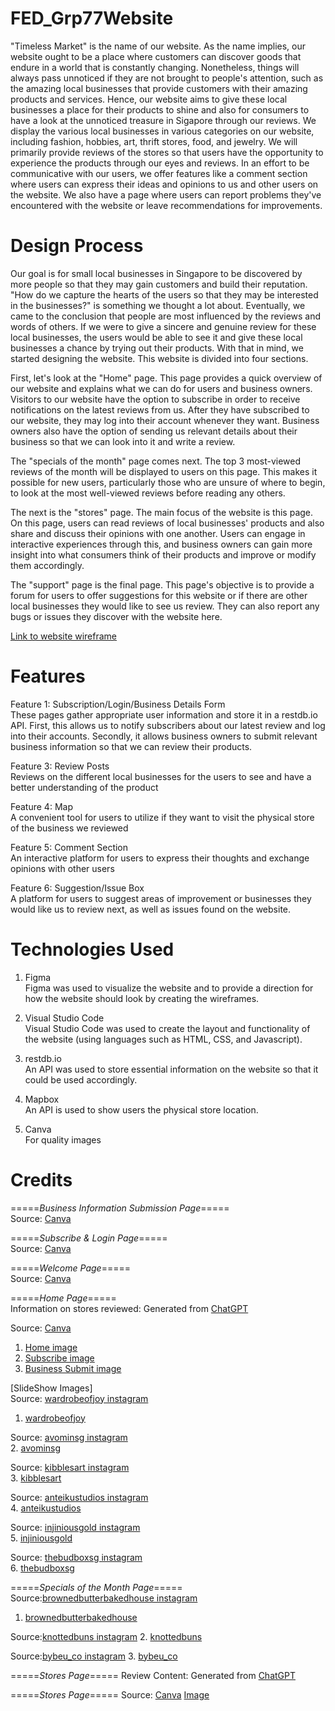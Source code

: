 # FED_Grp77Website
"Timeless Market" is the name of our website. As the name implies, our website ought to be a place where customers can discover goods that endure in a world that is constantly changing. Nonetheless, things will always pass unnoticed if they are not brought to people's attention, such as the amazing local businesses that provide customers with their amazing products and services. Hence, our website aims to give these local businesses a place for their products to shine and also for consumers to have a look at the unnoticed treasure in Sigapore through our reviews. We display the various local businesses in various categories on our website, including fashion, hobbies, art, thrift stores, food, and jewelry. We will primarily provide reviews of the stores so that users have the opportunity to experience the products through our eyes and reviews. In an effort to be communicative with our users, we offer features like a comment section where users can express their ideas and opinions to us and other users on the website. We also have a page where users can report problems they've encountered with the website or leave recommendations for improvements.


# Design Process
Our goal is for small local businesses in Singapore to be discovered by more people so that they may gain customers and build their reputation. "How do we capture the hearts of the users so that they may be interested in the businesses?" is something we thought a lot about. Eventually, we came to the conclusion that people are most influenced by the reviews and words of others. If we were to give a sincere and genuine review for these local businesses, the users would be able to see it and give these local businesses a chance by trying out their products. With that in mind, we started designing the website. This website is divided into four sections.

First, let's look at the "Home" page. This page provides a quick overview of our website and explains what we can do for users and business owners. Visitors to our website have the option to subscribe in order to receive notifications on the latest reviews from us. After they have subscribed to our website, they may log into their account whenever they want. Business owners also have the option of sending us relevant details about their business so that we can look into it and write a review.

The "specials of the month" page comes next. The top 3 most-viewed reviews of the month will be displayed to users on this page. This makes it possible for new users, particularly those who are unsure of where to begin, to look at the most well-viewed reviews before reading any others.

The next is the "stores" page. The main focus of the website is this page. On this page, users can read reviews of local businesses' products and also share and discuss their opinions with one another. Users can engage in interactive experiences through this, and business owners can gain more insight into what consumers think of their products and improve or modify them accordingly.

The "support" page is the final page. This page's objective is to provide a forum for users to offer suggestions for this website or if there are other local businesses they would like to see us review. They can also report any bugs or issues they discover with the website here.

[Link to website wireframe]()


# Features
Feature 1: Subscription/Login/Business Details Form <br>
These pages gather appropriate user information and store it in a restdb.io API. First, this allows us to notify subscribers about our latest review and log into their accounts. Secondly, it allows business owners to submit relevant business information so that we can review their products.

Feature 3: Review Posts <br>
Reviews on the different local businesses for the users to see and have a better understanding of the product

Feature 4: Map <br>
A convenient tool for users to utilize if they want to visit the physical store of the business we reviewed

Feature 5: Comment Section <br>
An interactive platform for users to express their thoughts and exchange opinions with other users

Feature 6: Suggestion/Issue Box <br>
A platform for users to suggest areas of improvement or businesses they would like us to review next, as well as issues found on the website.


# Technologies Used
1. Figma <br>
Figma was used to visualize the website and to provide a direction for how the website should look by creating the wireframes.

3. Visual Studio Code <br>
Visual Studio Code was used to create the layout and functionality of the website (using languages such as HTML, CSS, and Javascript).
  
4. restdb.io <br>
An API was used to store essential information on the website so that it could be used accordingly.
  
5. Mapbox <br>
An API is used to show users the physical store location.

6. Canva <br>
For quality images


# Credits 
=====_Business Information Submission Page_=====<br>
Source: [Canva](https://www.bing.com/ck/a?!&&p=3926450b066ab31aJmltdHM9MTcwNzI2NDAwMCZpZ3VpZD0zYmE3NTVjMC1iNzcxLTYwZGItMjU0MS00NjBiYjYzNDYxNTgmaW5zaWQ9NTIxNg&ptn=3&ver=2&hsh=3&fclid=3ba755c0-b771-60db-2541-460bb6346158&psq=canva&u=a1aHR0cHM6Ly93d3cuY2FudmEuY29tLw&ntb=1) <br>

=====_Subscribe & Login Page_===== <br>
Source: [Canva](https://www.bing.com/ck/a?!&&p=3926450b066ab31aJmltdHM9MTcwNzI2NDAwMCZpZ3VpZD0zYmE3NTVjMC1iNzcxLTYwZGItMjU0MS00NjBiYjYzNDYxNTgmaW5zaWQ9NTIxNg&ptn=3&ver=2&hsh=3&fclid=3ba755c0-b771-60db-2541-460bb6346158&psq=canva&u=a1aHR0cHM6Ly93d3cuY2FudmEuY29tLw&ntb=1) <br>

=====_Welcome Page_=====<br>
Source: [Canva](https://www.bing.com/ck/a?!&&p=3926450b066ab31aJmltdHM9MTcwNzI2NDAwMCZpZ3VpZD0zYmE3NTVjMC1iNzcxLTYwZGItMjU0MS00NjBiYjYzNDYxNTgmaW5zaWQ9NTIxNg&ptn=3&ver=2&hsh=3&fclid=3ba755c0-b771-60db-2541-460bb6346158&psq=canva&u=a1aHR0cHM6Ly93d3cuY2FudmEuY29tLw&ntb=1) <br>

=====_Home Page_===== <br>
Information on stores reviewed: Generated from [ChatGPT](https://chat.openai.com/)<br>

Source: [Canva](https://www.bing.com/ck/a?!&&p=3926450b066ab31aJmltdHM9MTcwNzI2NDAwMCZpZ3VpZD0zYmE3NTVjMC1iNzcxLTYwZGItMjU0MS00NjBiYjYzNDYxNTgmaW5zaWQ9NTIxNg&ptn=3&ver=2&hsh=3&fclid=3ba755c0-b771-60db-2541-460bb6346158&psq=canva&u=a1aHR0cHM6Ly93d3cuY2FudmEuY29tLw&ntb=1) <br>
1. [Home image]("C:\Users\65842\OneDrive\Desktop\ID_FED\Ass2\FED_Grp77Website\website_img\home_img.png")<br>
2. [Subscribe image]("C:\Users\65842\OneDrive\Desktop\ID_FED\Ass2\FED_Grp77Website\website_img\about_us_image_ps.png")<br>
3. [Business Submit image]("C:\Users\65842\OneDrive\Desktop\ID_FED\Ass2\FED_Grp77Website\website_img\business_owners_image.png")<br>

[SlideShow Images]<br>
Source: [wardrobeofjoy instagram](https://www.instagram.com/p/C242qc-SFNL/?img_index=1)<br>
1. [wardrobeofjoy]("C:\Users\65842\OneDrive\Desktop\ID_FED\Ass2\FED_Grp77Website\website_img\fashion_slideshow.png")<br>

Source: [avominsg instagram](https://www.instagram.com/p/CvrIBpPSNBc/?img_index=1)<br>
2. [avominsg]("C:\Users\65842\OneDrive\Desktop\ID_FED\Ass2\FED_Grp77Website\website_img\food_slideshow.png")<br>

Source: [kibblesart instagram](https://www.instagram.com/p/Cz71lferajV/)<br>
3. [kibblesart]("C:\Users\65842\OneDrive\Desktop\ID_FED\Ass2\FED_Grp77Website\website_img\art_slideshow.png")<br>

Source: [anteikustudios instagram](https://www.instagram.com/p/C15xdYHRLt9/?img_index=1)<br>
4. [anteikustudios]("C:\Users\65842\OneDrive\Desktop\ID_FED\Ass2\FED_Grp77Website\website_img\thrift_shops_slideshow.png")<br>

Source: [injiniousgold instagram](https://www.instagram.com/p/CniWTkLBZyL/)<br>
5. [injiniousgold]("C:\Users\65842\OneDrive\Desktop\ID_FED\Ass2\FED_Grp77Website\website_img\jewelry_slideshow.png")<br>

Source: [thebudboxsg instagram](https://www.instagram.com/p/CydDZ1lOP0m/)<br>
6. [thebudboxsg]("C:\Users\65842\OneDrive\Desktop\ID_FED\Ass2\FED_Grp77Website\website_img\hobbies_slideshow.png")<br>


=====_Specials of the Month Page_=====<br>
Source:[brownedbutterbakedhouse instagram](https://www.instagram.com/p/CcvBcDHvn_V/)<br>
1. [brownedbutterbakedhouse]("C:\Users\65842\OneDrive\Desktop\ID_FED\Ass2\FED_Grp77Website\website_img\sotm_food.png")<br>

Source:[knottedbuns instagram](https://www.instagram.com/p/CKbe2OZrHtL/)
2. [knottedbuns]("C:\Users\65842\OneDrive\Desktop\ID_FED\Ass2\FED_Grp77Website\website_img\sotm_hobbies.png")

Source:[bybeu_co instagram](https://www.instagram.com/p/C2CPOqQSB7O/)
3. [bybeu_co]("C:\Users\65842\OneDrive\Desktop\ID_FED\Ass2\FED_Grp77Website\website_img\sotm_fashion.png")


=====_Stores Page_=====
Review Content:  Generated from [ChatGPT](https://chat.openai.com/)


=====_Stores Page_=====
Source: [Canva](https://www.bing.com/ck/a?!&&p=3926450b066ab31aJmltdHM9MTcwNzI2NDAwMCZpZ3VpZD0zYmE3NTVjMC1iNzcxLTYwZGItMjU0MS00NjBiYjYzNDYxNTgmaW5zaWQ9NTIxNg&ptn=3&ver=2&hsh=3&fclid=3ba755c0-b771-60db-2541-460bb6346158&psq=canva&u=a1aHR0cHM6Ly93d3cuY2FudmEuY29tLw&ntb=1)
[Image]("C:\Users\65842\OneDrive\Desktop\ID_FED\Ass2\FED_Grp77Website\website_img\support_img.png")

